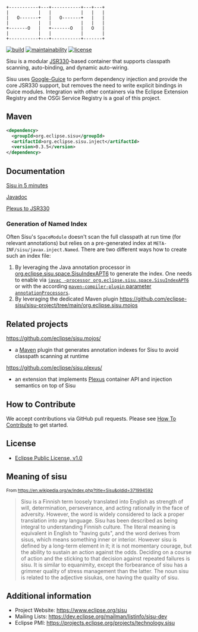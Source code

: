 ```
+-----------+---+-----------+---+---+
|           |   |           |   |   |
|   O-------+   |   O-------+   |   |
|           |   |           |   |   |
+-------O   |   +-------O   |   O   |
|           |   |           |       |
+-----------+---+-----------+-------+
```

[![build](https://github.com/eclipse/sisu.inject/actions/workflows/build.yml/badge.svg?event=push)](https://github.com/eclipse/sisu.inject/actions/workflows/build.yml)
[![maintainability](https://sonarcloud.io/api/project_badges/measure?project=eclipse-sisu_sisu.inject&metric=sqale_rating)](https://sonarcloud.io/summary/overall?id=eclipse-sisu_sisu.inject)
[![license](https://img.shields.io/badge/license-EPL_1.0-blue.svg)](https://www.eclipse.org/legal/epl-v10.html)

Sisu is a modular [JSR330](https://javax-inject.github.io/javax-inject/)-based container that supports classpath scanning, auto-binding, and dynamic auto-wiring.

Sisu uses [Google-Guice](https://github.com/google/guice) to perform dependency injection and provide the core JSR330 support, but removes the need to write explicit bindings in Guice modules. Integration with other containers via the Eclipse Extension Registry and the OSGi Service Registry is a goal of this project.

## Maven

```xml
<dependency>
  <groupId>org.eclipse.sisu</groupId>
  <artifactId>org.eclipse.sisu.inject</artifactId>
  <version>0.3.5</version>
</dependency>
```

## Documentation

[Sisu in 5 minutes](https://eclipse-sisu.github.io/sisu-project/index.html)

[Javadoc](https://eclipse-sisu.github.io/sisu-project/javadoc.html)

[Plexus to JSR330](https://eclipse-sisu.github.io/sisu-project/plexus/index.html)

### Generation of Named Index

Often Sisu's `SpaceModule` doesn't scan the full classpath at run time (for relevant annotations) but relies on a pre-generated index at `META-INF/sisu/javax.inject.Named`. There are two different ways how to create such an index file:

1. By leveraging the Java annotation processor in [org.eclipse.sisu.space.SisuIndexAPT6](https://github.com/eclipse-sisu/sisu-project/blob/main/org.eclipse.sisu.inject/src/main/java/org/eclipse/sisu/space/SisuIndexAPT6.java) to generate the index. One needs to enable via [`javac -processor org.eclipse.sisu.space.SisuIndexAPT6`](https://docs.oracle.com/en/java/javase/17/docs/specs/man/javac.html#annotation-processing) or with the according [`maven-compiler-plugin` parameter `annotationProcessors`](https://maven.apache.org/plugins/maven-compiler-plugin/compile-mojo.html#annotationProcessors).
2. By leveraging the dedicated Maven plugin <https://github.com/eclipse-sisu/sisu-project/tree/main/org.eclipse.sisu.mojos>

## Related projects

https://github.com/eclipse/sisu.mojos/
 * a [Maven](https://maven.apache.org/) plugin that generates annotation indexes for Sisu to avoid classpath scanning at runtime

https://github.com/eclipse/sisu.plexus/
 * an extension that implements [Plexus](https://codehaus-plexus.github.io/#Plexus_History) container API and injection semantics on top of Sisu

## How to Contribute

We accept contributions via GitHub pull requests. Please see [How To Contribute](CONTRIBUTING.md) to get started.

## License

- [Eclipse Public License, v1.0](https://www.eclipse.org/legal/epl-v10.html)

## Meaning of sisu
<sub>From https://en.wikipedia.org/w/index.php?title=Sisu&oldid=371994592</sub>

> Sisu is a Finnish term loosely translated into English as strength of will, determination, perseverance, and acting rationally in the face of adversity. However, the word is widely considered to lack a proper translation into any language. Sisu has been described as being integral to understanding Finnish culture. The literal meaning is equivalent in English to "having guts", and the word derives from sisus, which means something inner or interior. However sisu is defined by a long-term element in it; it is not momentary courage, but the ability to sustain an action against the odds. Deciding on a course of action and the sticking to that decision against repeated failures is sisu. It is similar to equanimity, except the forbearance of sisu has a grimmer quality of stress management than the latter. The noun sisu is related to the adjective sisukas, one having the quality of sisu.

## Additional information

* Project Website: https://www.eclipse.org/sisu
* Mailing Lists: https://dev.eclipse.org/mailman/listinfo/sisu-dev
* Eclipse PMI: https://projects.eclipse.org/projects/technology.sisu

